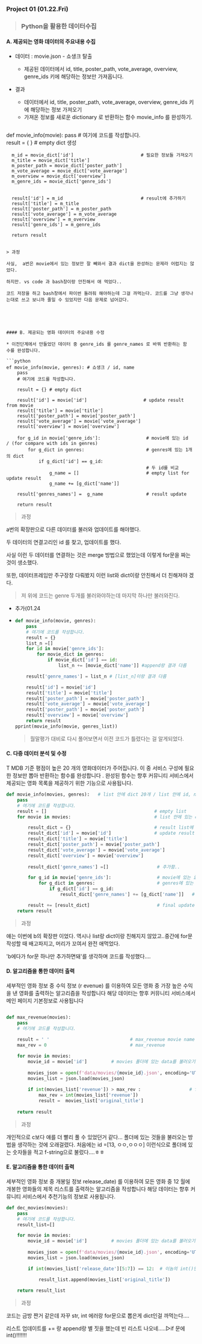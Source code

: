 ### Project 01 (01.22.Fri)



> ### Python을 활용한 데이터수집





#### A. 제공되는 영화 데이터의 주요내용 수집

* 데이터 :  movie.json - 쇼생크 탈출

  * 제공된 데이터에서 id, title, poster_path, vote_average, overview, genre_ids
    키에 해당하는 정보만 가져옵니다.

* 결과

  * 데이터에서 id, title, poster_path, vote_average, overview, genre_ids 키에 해당하는 정보 가져오기
  * 가져온 정보를 새로운 dictionary 로 반환하는 함수 movie_info 를 완성하기.

  

  ```python
def movie_info(movie):
      pass
      # 여기에 코드를 작성합니다.    
      result = { }                                    # empty dict 생성
     
      m_id = movie_dict['id']                         # 필요한 정보들 가져오기
      m_title = movie_dict['title']
      m_poster_path = movie_dict['poster_path']
      m_vote_average = movie_dict['vote_average']
      m_overview = movie_dict['overview']
      m_genre_ids = movie_dict['genre_ids']
  
  
      result['id'] = m_id                             # result에 추가하기
      result['title'] = m_title
      result['poster_path'] = m_poster_path
      result['vote_average'] = m_vote_average
      result['overview'] = m_overview
      result['genre_ids'] = m_genre_ids
  
      return result
  ```
  
  > 과정
  
  사실,  a번은 movie에서 있는 정보만 잘 빼와서 결과 dict을 완성하는 문제라 어렵지는 않았다.
  
  하지만. vs code 과 bash창이랑 안친해서 애 먹었다..
  
  코드 저장을 하고 bash창에서 파이썬 돌려줘 해야하는데 그걸 까먹는다. 코드를 그냥 생각나는대로 쓰고 보니까 줄일 수 있었지만 다음 문제로 넘어갔다.
  
  
  
  

#### B. 제공되는 영화 데이터의 주요내용 수정

* 이전단계에서 만들었던 데이터 중 genre_ids 를 genre_names 로 바꿔 반환하는 함
  수를 완성합니다.

  ```python
  ef movie_info(movie, genres): # 쇼생크 / id, name
      pass
      # 여기에 코드를 작성합니다.  
          
      result = {} # empty dict
  
      result['id'] = movie['id']                     # update result from movie
      result['title'] = movie['title']
      result['poster_path'] = movie['poster_path']
      result['vote_average'] = movie['vote_average']
      result['overview'] = movie['overview']
      
      for g_id in movie['genre_ids']:                 # movie에 있는 id  / (for compare with ids in genres)
          for g_dict in genres:                       # genres에 있는 1개의 dict
              if g_dict['id'] == g_id:   
                                                      # 두 id를 비교
                  g_name = []                         # empty list for update result
                  g_name += [g_dict['name']]           
  
      result['genres_names'] =  g_name                # result update
  
      return result
  ```
  
  
  
  >과정
  
  a번의 확장판으로 다른 데이터를 불러와 업데이트를 해야했다.
  
  두 데이터의 연결고리인 id 를 찾고, 업데이트를 했다.
  
  사실 이런 두 데이터를 연결하는 것은 merge 방법으로 했었는데 이렇게 for문을 짜는 것이 생소했다.
  
  또한, 데이터프레임만 주구장창 다뤄봤지 이런 list와 dict이랑 안친해서 더 친해져야 겠다. 
  
  > 저 위에 코드는 genre 두개를 불러와야하는데 마지막  하나만 불러와진다.

+ 추가(01.24 

+ ```python
  def movie_info(movie, genres): 
      pass
      # 여기에 코드를 작성합니다.  
      result = {}
      list_n =[]
      for id in movie['genre_ids']:
          for movie_dict in genres:
              if movie_dict['id'] == id:
                  list_n += [movie_dict['name']] #append랑 결과 다름
  
      result['genre_names'] = list_n # [list_n]이랑 결과 다름 
  
      result['id'] = movie['id']
      result['title'] = movie['title']
      result['poster_path'] = movie['poster_path']
      result['vote_average'] = movie['vote_average']
      result['poster_path'] = movie['poster_path']
      result['overview'] = movie['overview']
      return result  
  pprint(movie_info(movie, genres_list))   
  ```

  > 월말평가 대비로 다시 풀어보면서 이전 코드가 틀렸다는 걸 알게되었다.



####  C. 다중 데이터 분석 및 수정

T MDB 기준 평점이 높은 20 개의 영화데이터가 주어집니다. 이 중 서비스 구성에 필요한 정보만 뽑아 반환하는 함수를 완성합니다 . 완성된 함수는 향후 커뮤니티 서비스에서 제공되는 영화 목록을 제공하기 위한 기능으로 사용됩니다.

```python
def movie_info(movies, genres):   # list 안에 dict 20개 / list 안에 id, name 19개 dict
    pass
    # 여기에 코드를 작성합니다.  
    result = []                                        # empty list
    for movie in movies:                               # list 안에 있는 dict 1개

        result_dict = {}                               # result list에 들어갈 dict
        result_dict['id'] = movie['id']                # update result from movie
        result_dict['title'] = movie['title']
        result_dict['poster_path'] = movie['poster_path']
        result_dict['vote_average'] = movie['vote_average']
        result_dict['overview'] = movie['overview']
        
        result_dict['genre_names'] =[]                  # 추가함..

        for g_id in movie['genre_ids']:                 # movie에 있는 id  / (for compare with ids in genres)
            for g_dict in genres:                       # genres에 있는 1개의 dict
                if g_dict['id'] == g_id:
                    result_dict['genre_names'] += [g_dict['name']]   # update 

        result += [result_dict]                         # final update 
    return result              
```

> 과정

얘는 이번에 b의 확장판 이었다. 역시나 list랑 dict이랑 친해지지 않았고..중간에 for문 작성할 때 배고파지고, 머리가 꼬여서 완전 애먹었다.

'b에다가 for문 하나만 추가하면돼'를 생각하며 코드를 작성했다....



#### D. 알고리즘을 통한 데이터 출력
세부적인 영화 정보 중 수익 정보 (r evenue) 를 이용하여 모든 영화 중 가장 높은 수익을 낸 영화를 출력하는 알고리즘을 작성합니다 해당 데이터는 향후 커뮤니티 서비스에서 메인 페이지 기본정보로 사용됩니다

```python

def max_revenue(movies):
    pass
    # 여기에 코드를 작성합니다. 
     
    result = ' '                              # max_revenue movie name
    max_rev = 0                               # max_revenue

    for movie in movies:
        movie_id = movie['id']         # movies 폴더에 있는 data를 불러오기 위해 id 변수 생성
       
        movies_json = open(f'data/movies/{movie_id}.json', encoding='UTF8')    
        movies_list = json.load(movies_json)
    
        if int(movies_list['revenue']) > max_rev :                  # find max_revenue 
            max_rev = int(movies_list['revenue'])
            result =  movies_list['original_title']
    
    return result
```

> 과정

개인적으로 c보다 얘를 더 빨리 풀 수 있었던거 같다... 폴더에 있는 것들을 불러오는 방법을 생각하는 것에 오래걸렸다. 처음에는 id =[13, ㅇㅇ,ㅇㅇㅇ] 이런식으로 폴더에 있는 숫자들을 적고 f-string으로 불렀다....ㅎㅎ



#### E. 알고리즘을 통한 데이터 출력
세부적인 영화 정보 중 개봉일 정보 release_date) 를 이용하여 모든 영화 중 12 월에 개봉한 영화들의 제목 리스트를 출력하는 알고리즘을 작성합니다 해당 데이터는 향후 커뮤니티 서비스에서 추천기능의 정보로 사용됩니다.

```python
def dec_movies(movies):
    pass
    # 여기에 코드를 작성합니다.  
    result_list=[]

    for movie in movies:
        movie_id = movie['id']         # movies 폴더에 있는 data를 불러오기 위해 id 변수 생성
       
        movies_json = open(f'data/movies/{movie_id}.json', encoding='UTF8')    
        movies_list = json.load(movies_json)

        if int(movies_list['release_date'][5:7]) == 12:  # 이놈의 int()안붙여서!!

            result_list.append(movies_list['original_title'])
            
    return result_list

```



> 과정

코드는 금방 짠거 같은데 자꾸 str, int 에러랑 for문으로 뽑은게 dict인걸 까먹는다....

리스트 업데이트를 += 랑 append랑 별 짓을 했는데 빈 리스트 나오네.....▷if 문에 int()!!!!!!!



